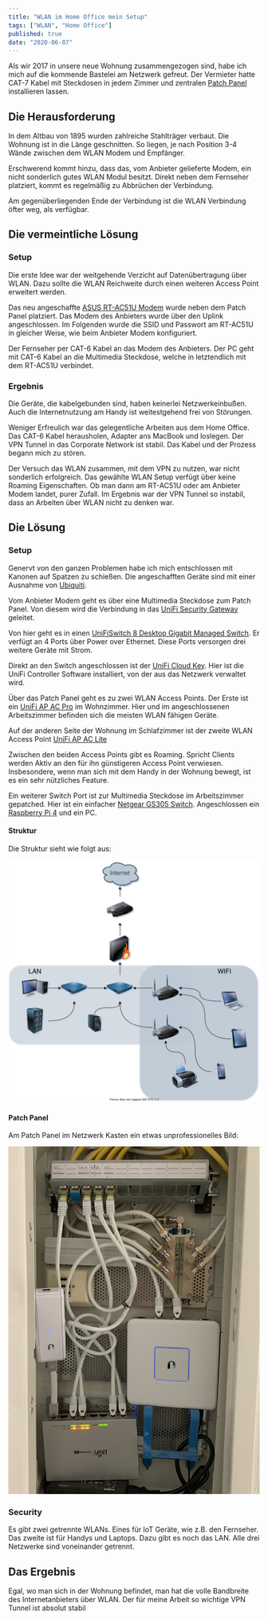 ```yaml
---
title: "WLAN im Home Office mein Setup"
tags: ["WLAN", "Home Office"]
published: true
date: "2020-06-07"
---
```


Als wir 2017 in unsere neue Wohnung zusammengezogen sind, habe ich mich auf die kommende Bastelei am Netzwerk gefreut.
Der Vermieter hatte CAT-7 Kabel mit Steckdosen in jedem Zimmer und zentralen [Patch Panel](https://de.wikipedia.org/wiki/Patch_panel) installieren lassen.

## Die Herausforderung

In dem Altbau von 1895 wurden zahlreiche Stahlträger verbaut. Die Wohnung ist in die Länge geschnitten.
So liegen, je nach Position 3-4 Wände zwischen dem WLAN Modem und Empfänger.

Erschwerend kommt hinzu, dass das, vom Anbieter gelieferte Modem, ein nicht sonderlich gutes WLAN Modul besitzt.
Direkt neben dem Fernseher platziert, kommt es regelmäßig zu Abbrüchen der Verbindung.

Am gegenüberliegenden Ende der Verbindung ist die WLAN Verbindung öfter weg, als verfügbar.

## Die vermeintliche Lösung

### Setup

Die erste Idee war der weitgehende Verzicht auf Datenübertragung über WLAN. Dazu sollte die WLAN Reichweite durch einen weiteren Access Point erweitert werden.

Das neu angeschaffte [ASUS RT-AC51U Modem](https://www.asus.com/de/Networking/RTAC51U/) wurde neben dem Patch Panel platziert.
Das Modem des Anbieters wurde über den Uplink angeschlossen. Im Folgenden wurde die SSID und Passwort am RT-AC51U in gleicher Weise, wie beim Anbieter Modem konfiguriert.

Der Fernseher per CAT-6 Kabel an das Modem des Anbieters. Der PC geht mit CAT-6 Kabel an die Multimedia Steckdose, welche in letztendlich mit dem RT-AC51U verbindet.

### Ergebnis

Die Geräte, die kabelgebunden sind, haben keinerlei Netzwerkeinbußen. Auch die Internetnutzung am Handy ist weitestgehend frei von Störungen.

Weniger Erfreulich war das gelegentliche Arbeiten aus dem Home Office. Das CAT-6 Kabel herausholen, Adapter ans MacBook und loslegen.
Der VPN Tunnel in das Corporate Network ist stabil. Das Kabel und der Prozess begann mich zu stören.

Der Versuch das WLAN zusammen, mit dem VPN zu nutzen, war nicht sonderlich erfolgreich.
Das gewählte WLAN Setup verfügt über keine Roaming Eigenschaften. Ob man dann am RT-AC51U oder am Anbieter Modem landet, purer Zufall.
Im Ergebnis war der VPN Tunnel so instabil, dass an Arbeiten über WLAN nicht zu denken war.

## Die Lösung

### Setup

Genervt von den ganzen Problemen habe ich mich entschlossen mit Kanonen auf Spatzen zu schießen. 
Die angeschafften Geräte sind mit einer Ausnahme von [Ubiquiti](https://www.ui.com/).

Vom Anbieter Modem geht es über eine Multimedia Steckdose zum Patch Panel. Von diesem wird die Verbindung in das [UniFi Security Gateway](https://www.ui.com/unifi-routing/usg/) geleitet.

Von hier geht es in einen [UniFiSwitch 8 Desktop Gigabit Managed Switch](https://www.ui.com/unifi-switching/unifi-switch-8/). Er verfügt an 4 Ports über Power over Ethernet.
Diese Ports versorgen drei weitere Geräte mit Strom.

Direkt an den Switch angeschlossen ist der [UniFi Cloud Key](https://www.ui.com/unifi/unifi-cloud-key/). Hier ist die UniFi Controller Software installiert, von der aus das Netzwerk verwaltet wird.

Über das Patch Panel geht es zu zwei WLAN Access Points. Der Erste ist ein [UniFi AP AC Pro](https://www.ui.com/unifi/unifi-ap-ac-pro/) im Wohnzimmer.
Hier und im angeschlossenen Arbeitszimmer befinden sich die meisten WLAN fähigen Geräte.

Auf der anderen Seite der Wohnung im Schlafzimmer ist der zweite WLAN Access Point [UniFi AP AC Lite](https://www.ui.com/unifi/unifi-ap-ac-lite/) 

Zwischen den beiden Access Points gibt es Roaming. Spricht Clients werden Aktiv an den für ihn günstigeren Access Point verwiesen.
Insbesondere, wenn man sich mit dem Handy in der Wohnung bewegt, ist es ein sehr nützliches Feature.

Ein weiterer Switch Port ist zur Multimedia Steckdose im Arbeitszimmer gepatched. Hier ist ein einfacher [Netgear GS305 Switch](https://www.netgear.de/support/product/GS305v2.aspx).
Angeschlossen ein [Raspberry Pi 4](https://www.raspberrypi.org/) und ein PC.

#### Struktur

Die Struktur sieht wie folgt aus:

![network](network.svg)

#### Patch Panel

Am Patch Panel im Netzwerk Kasten ein etwas unprofessionelles Bild:

![patch board](patchboard.png)

### Security

Es gibt zwei getrennte WLANs. Eines für IoT Geräte, wie z.B. den Fernseher. Das zweite ist für Handys und Laptops.
Dazu gibt es noch das LAN. Alle drei Netzwerke sind voneinander getrennt.

## Das Ergebnis

Egal, wo man sich in der Wohnung befindet, man hat die volle Bandbreite des Internetanbieters über WLAN.
Der für meine Arbeit so wichtige VPN Tunnel ist absolut stabil